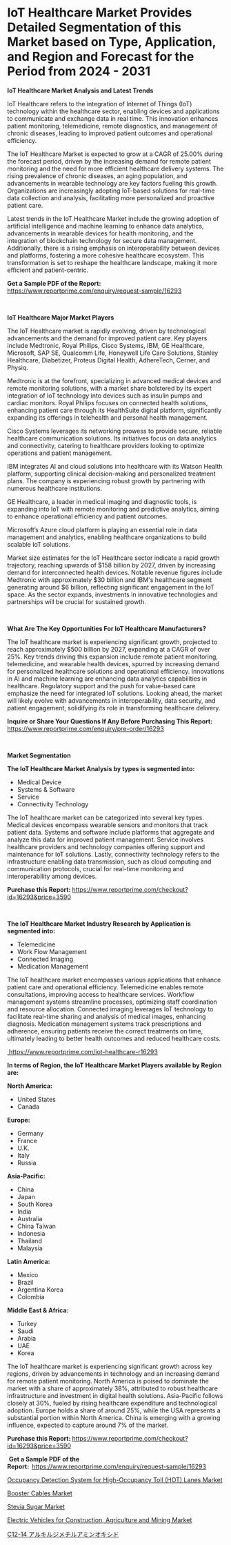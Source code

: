 <p><h1>IoT Healthcare Market Provides Detailed Segmentation of this Market based on Type, Application, and Region and Forecast for the Period from 2024 - 2031</h1></p><p><strong>IoT Healthcare Market Analysis and Latest Trends</strong></p>
<p><p>IoT Healthcare refers to the integration of Internet of Things (IoT) technology within the healthcare sector, enabling devices and applications to communicate and exchange data in real time. This innovation enhances patient monitoring, telemedicine, remote diagnostics, and management of chronic diseases, leading to improved patient outcomes and operational efficiency.</p><p>The IoT Healthcare Market is expected to grow at a CAGR of 25.00% during the forecast period, driven by the increasing demand for remote patient monitoring and the need for more efficient healthcare delivery systems. The rising prevalence of chronic diseases, an aging population, and advancements in wearable technology are key factors fueling this growth. Organizations are increasingly adopting IoT-based solutions for real-time data collection and analysis, facilitating more personalized and proactive patient care.</p><p>Latest trends in the IoT Healthcare Market include the growing adoption of artificial intelligence and machine learning to enhance data analytics, advancements in wearable devices for health monitoring, and the integration of blockchain technology for secure data management. Additionally, there is a rising emphasis on interoperability between devices and platforms, fostering a more cohesive healthcare ecosystem. This transformation is set to reshape the healthcare landscape, making it more efficient and patient-centric.</p></p>
<p><strong>Get a Sample PDF of the Report:&nbsp;</strong> <a href="https://www.reportprime.com/enquiry/request-sample/16293">https://www.reportprime.com/enquiry/request-sample/16293</a></p>
<p>&nbsp;</p>
<p><strong>IoT Healthcare Major Market Players</strong></p>
<p><p>The IoT Healthcare market is rapidly evolving, driven by technological advancements and the demand for improved patient care. Key players include Medtronic, Royal Philips, Cisco Systems, IBM, GE Healthcare, Microsoft, SAP SE, Qualcomm Life, Honeywell Life Care Solutions, Stanley Healthcare, Diabetizer, Proteus Digital Health, AdhereTech, Cerner, and Physiq.</p><p>Medtronic is at the forefront, specializing in advanced medical devices and remote monitoring solutions, with a market share bolstered by its expert integration of IoT technology into devices such as insulin pumps and cardiac monitors. Royal Philips focuses on connected health solutions, enhancing patient care through its HealthSuite digital platform, significantly expanding its offerings in telehealth and personal health management.</p><p>Cisco Systems leverages its networking prowess to provide secure, reliable healthcare communication solutions. Its initiatives focus on data analytics and connectivity, catering to healthcare providers looking to optimize operations and patient management.</p><p>IBM integrates AI and cloud solutions into healthcare with its Watson Health platform, supporting clinical decision-making and personalized treatment plans. The company is experiencing robust growth by partnering with numerous healthcare institutions.</p><p>GE Healthcare, a leader in medical imaging and diagnostic tools, is expanding into IoT with remote monitoring and predictive analytics, aiming to enhance operational efficiency and patient outcomes.</p><p>Microsoft’s Azure cloud platform is playing an essential role in data management and analytics, enabling healthcare organizations to build scalable IoT solutions. </p><p>Market size estimates for the IoT Healthcare sector indicate a rapid growth trajectory, reaching upwards of $158 billion by 2027, driven by increasing demand for interconnected health devices. Notable revenue figures include Medtronic with approximately $30 billion and IBM's healthcare segment generating around $6 billion, reflecting significant engagement in the IoT space. As the sector expands, investments in innovative technologies and partnerships will be crucial for sustained growth.</p></p>
<p>&nbsp;</p>
<p><strong>What Are The Key Opportunities For IoT Healthcare Manufacturers?</strong></p>
<p><p>The IoT healthcare market is experiencing significant growth, projected to reach approximately $500 billion by 2027, expanding at a CAGR of over 25%. Key trends driving this expansion include remote patient monitoring, telemedicine, and wearable health devices, spurred by increasing demand for personalized healthcare solutions and operational efficiency. Innovations in AI and machine learning are enhancing data analytics capabilities in healthcare. Regulatory support and the push for value-based care emphasize the need for integrated IoT solutions. Looking ahead, the market will likely evolve with advancements in interoperability, data security, and patient engagement, solidifying its role in transforming healthcare delivery.</p></p>
<p><strong>Inquire or Share Your Questions If Any Before Purchasing This Report:</strong> <a href="https://www.reportprime.com/enquiry/pre-order/16293">https://www.reportprime.com/enquiry/pre-order/16293</a></p>
<p>&nbsp;</p>
<p><strong>Market Segmentation</strong></p>
<p><strong>The IoT Healthcare Market Analysis by types is segmented into:</strong></p>
<p><ul><li>Medical Device</li><li>Systems & Software</li><li>Service</li><li>Connectivity Technology</li></ul></p>
<p><p>The IoT healthcare market can be categorized into several key types. Medical devices encompass wearable sensors and monitors that track patient data. Systems and software include platforms that aggregate and analyze this data for improved patient management. Service involves healthcare providers and technology companies offering support and maintenance for IoT solutions. Lastly, connectivity technology refers to the infrastructure enabling data transmission, such as cloud computing and communication protocols, crucial for real-time monitoring and interoperability among devices.</p></p>
<p><strong>Purchase this Report:&nbsp;</strong><a href="https://www.reportprime.com/checkout?id=16293&price=3590">https://www.reportprime.com/checkout?id=16293&price=3590</a></p>
<p>&nbsp;</p>
<p><strong>The IoT Healthcare Market Industry Research by Application is segmented into:</strong></p>
<p><ul><li>Telemedicine</li><li>Work Flow Management</li><li>Connected Imaging</li><li>Medication Management</li></ul></p>
<p><p>The IoT healthcare market encompasses various applications that enhance patient care and operational efficiency. Telemedicine enables remote consultations, improving access to healthcare services. Workflow management systems streamline processes, optimizing staff coordination and resource allocation. Connected imaging leverages IoT technology to facilitate real-time sharing and analysis of medical images, enhancing diagnosis. Medication management systems track prescriptions and adherence, ensuring patients receive the correct treatments on time, ultimately leading to better health outcomes and reduced healthcare costs.</p></p>
<p><a href="https://www.reportprime.com/iot-healthcare-r16293">&nbsp;https://www.reportprime.com/iot-healthcare-r16293</a></p>
<p><strong>In terms of Region, the IoT Healthcare Market Players available by Region are:</strong></p>
<p>
    <p> <strong> North America: </strong>
        <ul>
            <li>United States</li>
            <li>Canada</li>
        </ul>
        </p> 
    <p> <strong> Europe: </strong>
        <ul>
            <li>Germany</li>
            <li>France</li>
            <li>U.K.</li>
            <li>Italy</li>
            <li>Russia</li>
        </ul>
        </p> 
    <p> <strong> Asia-Pacific: </strong>
        <ul>
            <li>China</li>
            <li>Japan</li>
            <li>South Korea</li>
            <li>India</li>
            <li>Australia</li>
            <li>China Taiwan</li>
            <li>Indonesia</li>
            <li>Thailand</li>
            <li>Malaysia</li>
        </ul>
        </p> 
    <p> <strong> Latin America: </strong>
        <ul>
            <li>Mexico</li>
            <li>Brazil</li>
            <li>Argentina Korea</li>
            <li>Colombia</li>
        </ul>
        </p> 
    <p> <strong> Middle East & Africa: </strong>
        <ul>
            <li>Turkey</li>
            <li>Saudi</li>
            <li>Arabia</li>
            <li>UAE</li>
            <li>Korea</li>
        </ul>
    </p>
    </p>
<p><p>The IoT healthcare market is experiencing significant growth across key regions, driven by advancements in technology and an increasing demand for remote patient monitoring. North America is poised to dominate the market with a share of approximately 38%, attributed to robust healthcare infrastructure and investment in digital health solutions. Asia-Pacific follows closely at 30%, fueled by rising healthcare expenditure and technological adoption. Europe holds a share of around 25%, while the USA represents a substantial portion within North America. China is emerging with a growing influence, expected to capture around 7% of the market.</p></p>
<p><strong>Purchase this Report: </strong><a href="https://www.reportprime.com/checkout?id=16293&price=3590">https://www.reportprime.com/checkout?id=16293&price=3590</a></p>
<p>&nbsp;<strong>Get a Sample PDF of the Report:&nbsp;&nbsp;</strong><a href="https://www.reportprime.com/enquiry/request-sample/16293">https://www.reportprime.com/enquiry/request-sample/16293</a></p>
<p><strong></strong></p>
<p><p><a href="https://issuu.com/reportprime-2/docs/occupancy-detection-system-for-high_157086974afae6">Occupancy Detection System for High-Occupancy Toll (HOT) Lanes Market</a></p><p><a href="https://medium.com/@kaitlynkristyfj136/the-comprehensive-booster-cables-market-research-report-is-essential-for-understanding-current-de371cd62c2b">Booster Cables Market</a></p><p><a href="https://www.linkedin.com/pulse/global-perspectives-stevia-sugar-market-trends-challenges-knffe?trackingId=QpnFxB0QTWuf%2BZVvJgTE4w%3D%3D">Stevia Sugar Market</a></p><p><a href="https://issuu.com/reportprime-2/docs/electric-vehicles-for-construction-_b829e83a97fcd3">Electric Vehicles for Construction, Agriculture and Mining Market</a></p><p><a href="https://medium.com/@janrona788520/c12-14-alkyl-dimethylamine-oxide-market-%E3%81%AF-%E3%82%B3%E3%82%B9%E3%83%88%E7%AE%A1%E7%90%86%E3%81%A8%E5%8A%B9%E7%8E%87%E5%90%91%E4%B8%8A%E3%82%92%E5%84%AA%E5%85%88%E3%81%97%E3%81%BE%E3%81%99-%E3%81%95%E3%82%89%E3%81%AB-%E5%A0%B1%E5%91%8A%E6%9B%B8%E3%81%AF%E5%B8%82%E5%A0%B4%E3%81%AE%E9%9C%80%E8%A6%81%E9%9D%A2%E3%81%A8%E4%BE%9B%E7%B5%A6%E9%9D%A2%E3%81%AE%E4%B8%A1%E6%96%B9%E3%82%92%E3%82%AB%E3%83%90%E3%83%BC%E3%81%97%E3%81%A6%E3%81%84%E3%81%BE%E3%81%99-c12-14-2a8c7bf9a182?postPublishedType=initial">C12-14 アルキルジメチルアミンオキシド</a></p></p>
